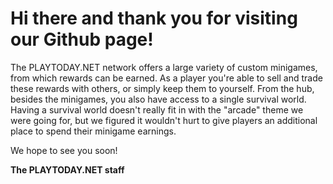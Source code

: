 # Hi there and thank you for visiting our Github page!

The PLAYTODAY.NET network offers a large variety of custom minigames, from which rewards can be earned. As a player you're able to sell and trade these rewards with others, or simply keep them to yourself. From the hub, besides the minigames, you also have access to a single survival world. Having a survival world doesn't really fit in with the "arcade" theme we were going for, but we figured it wouldn't hurt to give players an additional place to spend their minigame earnings.

We hope to see you soon!

**The PLAYTODAY.NET staff**
